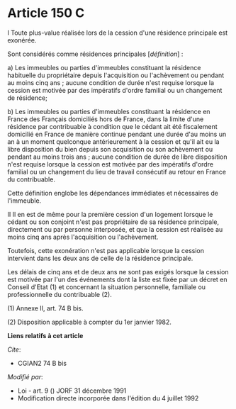 # Article 150 C

I Toute plus-value réalisée lors de la cession d'une résidence principale est exonérée.

Sont considérés comme résidences principales [*définition*] :

a) Les immeubles ou parties d'immeubles constituant la résidence habituelle du propriétaire depuis l'acquisition ou
l'achèvement ou pendant au moins cinq ans ; aucune condition de durée n'est requise lorsque la cession est motivée par des
impératifs d'ordre familial ou un changement de résidence;

b) Les immeubles ou parties d'immeubles constituant la résidence en France des Français domiciliés hors de France, dans la
limite d'une résidence par contribuable à condition que le cédant ait été fiscalement domicilié en France de manière continue
pendant une durée d'au moins un an à un moment quelconque antérieurement à la cession et qu'il ait eu la libre disposition du
bien depuis son acquisition ou son achèvement ou pendant au moins trois ans ; aucune condition de durée de libre disposition
n'est requise lorsque la cession est motivée par des impératifs d'ordre familial ou un changement du lieu de travail
consécutif au retour en France du contribuable.

Cette définition englobe les dépendances immédiates et nécessaires de l'immeuble.

II Il en est de même pour la première cession d'un logement lorsque le cédant ou son conjoint n'est pas propriétaire de sa
résidence principale, directement ou par personne interposée, et que la cession est réalisée au moins cinq ans après
l'acquisition ou l'achèvement.

Toutefois, cette exonération n'est pas applicable lorsque la cession intervient dans les deux ans de celle de la résidence
principale.

Les délais de cinq ans et de deux ans ne sont pas exigés lorsque la cession est motivée par l'un des événements dont la liste
est fixée par un décret en Conseil d'Etat (1) et concernant la situation personnelle, familiale ou professionnelle du
contribuable (2).

(1) Annexe II, art. 74 B bis.

(2) Disposition applicable à compter du 1er janvier 1982.

**Liens relatifs à cet article**

_Cite_:

  - CGIAN2 74 B bis

_Modifié par_:

  - Loi - art. 9 () JORF 31 décembre 1991
  - Modification directe incorporée dans l'édition du 4 juillet 1992
